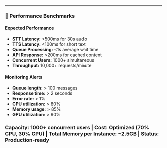 ---

### 🎯 Performance Benchmarks

#### Expected Performance

* **STT Latency:** <500ms for 30s audio
* **TTS Latency:** <100ms for short text
* **Queue Processing:** <1s average wait time
* **API Response:** <200ms for cached content
* **Concurrent Users:** 1000+ simultaneous
* **Throughput:** 10,000+ requests/minute

#### Monitoring Alerts

* **Queue length:** > 100 messages
* **Response time:** > 2 seconds
* **Error rate:** > 1%
* **CPU utilization:** > 80%
* **Memory usage:** > 85%
* **GPU utilization:** > 90%

### Capacity: 1000+ concurrent users | Cost: Optimized (70% CPU, 30% GPU) | Total Memory per Instance: ~2.5GB | Status: Production-ready
